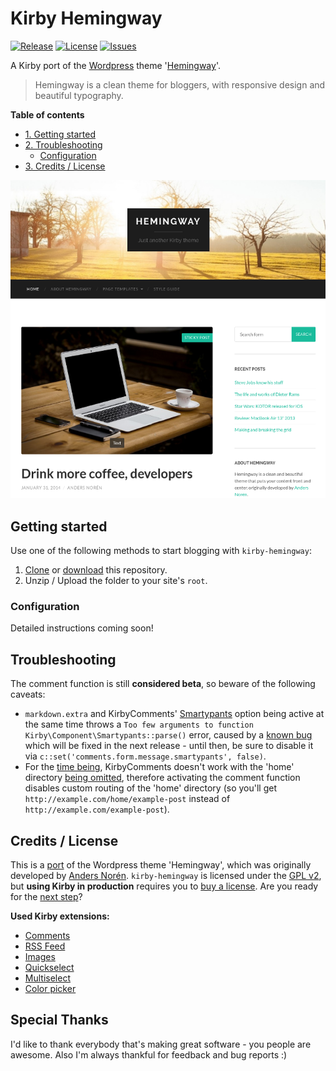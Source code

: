 # Kirby Hemingway
[![Release](https://img.shields.io/github/release/S1SYPHOS/kirby-hemingway.svg)](https://github.com/S1SYPHOS/kirby-hemingway/releases) [![License](https://img.shields.io/github/license/S1SYPHOS/kirby-hemingway.svg)](https://github.com/S1SYPHOS/kirby-hemingway/blob/master/LICENSE) [![Issues](https://img.shields.io/github/issues/S1SYPHOS/kirby-hemingway.svg)](https://github.com/S1SYPHOS/kirby-hemingway/issues)

A Kirby port of the [Wordpress](https://wordpress.org) theme '[Hemingway](https://wordpress.org/themes/hemingway)'.

> Hemingway is a clean theme for bloggers, with responsive design and beautiful typography.

**Table of contents**
- [1. Getting started](#getting-started)
- [2. Troubleshooting](#troubleshooting)
  - [Configuration](#configuration)
- [3. Credits / License](#credits--license)

![screenshot of the kirby-hemingway theme](screenshot.png)

## Getting started
Use one of the following methods to start blogging with `kirby-hemingway`:

1. [Clone](https://github.com/S1SYPHOS/kirby-hemingway.git) or [download](https://github.com/S1SYPHOS/kirby-hemingway/archive/master.zip) this repository.
2. Unzip / Upload the folder to your site's `root`.

### Configuration
Detailed instructions coming soon!

## Troubleshooting
The comment function is still **considered beta**, so beware of the following caveats:
- `markdown.extra` and KirbyComments' [Smartypants](https://daringfireball.net/projects/smartypants/) option being active at the same time throws a `Too few arguments to function Kirby\Component\Smartypants::parse()` error, caused by a [known bug](https://forum.getkirby.com/t/kirby-2-5-8-update-breaks-markdown-smartypants/9259) which will be fixed in the next release - until then, be sure to disable it via `c::set('comments.form.message.smartypants', false)`.
- For the [time being](https://github.com/Addpixel/KirbyComments/issues/34), KirbyComments doesn't work with the 'home' directory [being omitted](https://getkirby.com/docs/developer-guide/advanced/routing#omitting-the-blog-folder-in-urls), therefore activating the comment function disables custom routing of the 'home' directory (so you'll get `http://example.com/home/example-post` instead of `http://example.com/example-post`).

## Credits / License
This is a [port](https://en.wikipedia.org/wiki/Porting) of the Wordpress theme 'Hemingway', which was originally developed by [Anders Norén](http://www.andersnoren.se/teman/hemingway-wordpress-theme). `kirby-hemingway` is licensed under the [GPL v2](LICENSE), but **using Kirby in production** requires you to [buy a license](https://getkirby.com/buy). Are you ready for the [next step](https://getkirby.com/next)?

**Used Kirby extensions:**
- [Comments](https://github.com/Addpixel/KirbyComments)
- [RSS Feed](https://github.com/getkirby-plugins/feed-plugin)
- [Images](https://github.com/medienbaecker/kirby-images)
- [Quickselect](https://github.com/medienbaecker/kirby-quickselect)
- [Multiselect](https://github.com/distantnative/field-multiselect)
- [Color picker](https://github.com/ian-cox/Kirby-Color-Picker)

## Special Thanks
I'd like to thank everybody that's making great software - you people are awesome. Also I'm always thankful for feedback and bug reports :)
